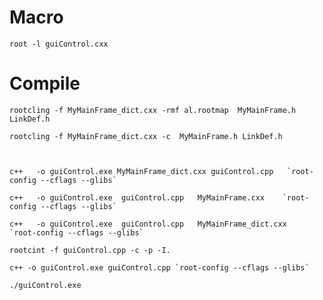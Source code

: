 Macro
====

    root -l guiControl.cxx

    
Compile
====

    rootcling -f MyMainFrame_dict.cxx -rmf al.rootmap  MyMainFrame.h LinkDef.h

    rootcling -f MyMainFrame_dict.cxx -c  MyMainFrame.h LinkDef.h

    
    
    c++   -o guiControl.exe MyMainFrame_dict.cxx guiControl.cpp   `root-config --cflags --glibs`

    c++   -o guiControl.exe  guiControl.cpp   MyMainFrame.cxx    `root-config --cflags --glibs`

    c++   -o guiControl.exe  guiControl.cpp   MyMainFrame_dict.cxx    `root-config --cflags --glibs`

    rootcint -f guiControl.cpp -c -p -I.

    c++ -o guiControl.exe guiControl.cpp `root-config --cflags --glibs`
    
    ./guiControl.exe
    
    